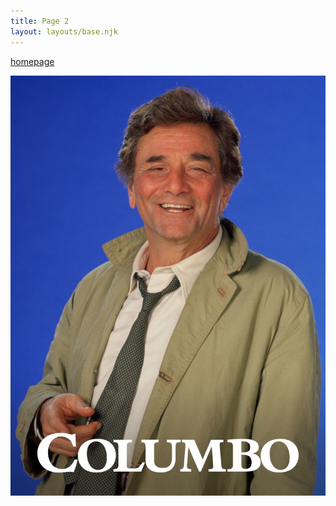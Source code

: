```yaml
---
title: Page 2
layout: layouts/base.njk
---
```


[homepage](/index/)

[![columbo](/imgs/p184135_b_v13_af.jpg)](/page3)